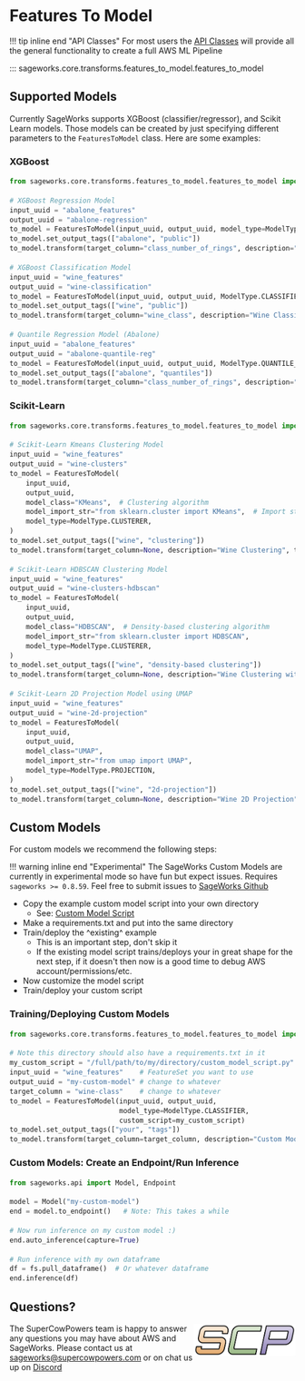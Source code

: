 # Features To Model
!!! tip inline end "API Classes"
    For most users the [API Classes](../../api_classes/overview.md) will provide all the general functionality to create a full AWS ML Pipeline

::: sageworks.core.transforms.features_to_model.features_to_model

## Supported Models
Currently SageWorks supports XGBoost (classifier/regressor), and Scikit Learn models. Those models can be created by just specifying different parameters to the `FeaturesToModel` class. Here are some examples:

### XGBoost
```python
from sageworks.core.transforms.features_to_model.features_to_model import FeaturesToModel

# XGBoost Regression Model
input_uuid = "abalone_features"
output_uuid = "abalone-regression"
to_model = FeaturesToModel(input_uuid, output_uuid, model_type=ModelType.REGRESSOR)
to_model.set_output_tags(["abalone", "public"])
to_model.transform(target_column="class_number_of_rings", description="Abalone Regression")

# XGBoost Classification Model
input_uuid = "wine_features"
output_uuid = "wine-classification"
to_model = FeaturesToModel(input_uuid, output_uuid, ModelType.CLASSIFIER)
to_model.set_output_tags(["wine", "public"])
to_model.transform(target_column="wine_class", description="Wine Classification")

# Quantile Regression Model (Abalone)
input_uuid = "abalone_features"
output_uuid = "abalone-quantile-reg"
to_model = FeaturesToModel(input_uuid, output_uuid, ModelType.QUANTILE_REGRESSOR)
to_model.set_output_tags(["abalone", "quantiles"])
to_model.transform(target_column="class_number_of_rings", description="Abalone Quantile Regression")
```
### Scikit-Learn
```python
from sageworks.core.transforms.features_to_model.features_to_model import FeaturesToModel

# Scikit-Learn Kmeans Clustering Model
input_uuid = "wine_features"
output_uuid = "wine-clusters"
to_model = FeaturesToModel(
    input_uuid,
    output_uuid,
    model_class="KMeans",  # Clustering algorithm
    model_import_str="from sklearn.cluster import KMeans",  # Import statement for KMeans
    model_type=ModelType.CLUSTERER,
)
to_model.set_output_tags(["wine", "clustering"])
to_model.transform(target_column=None, description="Wine Clustering", train_all_data=True)

# Scikit-Learn HDBSCAN Clustering Model
input_uuid = "wine_features"
output_uuid = "wine-clusters-hdbscan"
to_model = FeaturesToModel(
    input_uuid,
    output_uuid,
    model_class="HDBSCAN",  # Density-based clustering algorithm
    model_import_str="from sklearn.cluster import HDBSCAN",
    model_type=ModelType.CLUSTERER,
)
to_model.set_output_tags(["wine", "density-based clustering"])
to_model.transform(target_column=None, description="Wine Clustering with HDBSCAN", train_all_data=True)

# Scikit-Learn 2D Projection Model using UMAP
input_uuid = "wine_features"
output_uuid = "wine-2d-projection"
to_model = FeaturesToModel(
    input_uuid,
    output_uuid,
    model_class="UMAP",
    model_import_str="from umap import UMAP",
    model_type=ModelType.PROJECTION,
)
to_model.set_output_tags(["wine", "2d-projection"])
to_model.transform(target_column=None, description="Wine 2D Projection", train_all_data=True)
```
    
## Custom Models
For custom models we recommend the following steps:

!!! warning inline end "Experimental"
    The SageWorks Custom Models are currently in experimental mode so have fun but expect issues. Requires `sageworks >= 0.8.59`. Feel free to submit issues to [SageWorks Github](https://github.com/SuperCowPowers/sageworks)

- Copy the example custom model script into your own directory
    - See: [Custom Model Script](https://github.com/SuperCowPowers/sageworks/tree/main/src/sageworks/model_scripts/custom_script)
- Make a requirements.txt and put into the same directory
- Train/deploy the ^existing^ example
    - This is an important step, don't skip it
    - If the existing model script trains/deploys your in great shape for the next step, if it doesn't then now is a good time to debug AWS account/permissions/etc.
- Now customize the model script
- Train/deploy your custom script

### Training/Deploying Custom Models
```python
from sageworks.core.transforms.features_to_model.features_to_model import FeaturesToModel

# Note this directory should also have a requirements.txt in it
my_custom_script = "/full/path/to/my/directory/custom_model_script.py"
input_uuid = "wine_features"    # FeatureSet you want to use
output_uuid = "my-custom-model" # change to whatever
target_column = "wine-class"    # change to whatever
to_model = FeaturesToModel(input_uuid, output_uuid,
                           model_type=ModelType.CLASSIFIER, 
                           custom_script=my_custom_script)
to_model.set_output_tags(["your", "tags"])
to_model.transform(target_column=target_column, description="Custom Model")
``` 

### Custom Models: Create an Endpoint/Run Inference
```python
from sageworks.api import Model, Endpoint

model = Model("my-custom-model")
end = model.to_endpoint()   # Note: This takes a while

# Now run inference on my custom model :)
end.auto_inference(capture=True)

# Run inference with my own dataframe
df = fs.pull_dataframe()  # Or whatever dataframe
end.inference(df)
``` 

## Questions?
<img align="right" src="../../../images/scp.png" width="180">

The SuperCowPowers team is happy to answer any questions you may have about AWS and SageWorks. Please contact us at [sageworks@supercowpowers.com](mailto:sageworks@supercowpowers.com) or on chat us up on [Discord](https://discord.gg/WHAJuz8sw8)